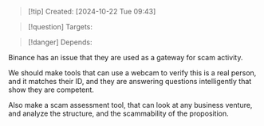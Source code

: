
>[!tip] Created: [2024-10-22 Tue 09:43]

>[!question] Targets: 

>[!danger] Depends: 

Binance has an issue that they are used as a gateway for scam activity.

We should make tools that can use a webcam to verify this is a real person, and it matches their ID, and they are answering questions intelligently that show they are competent.

Also make a scam assessment tool, that can look at any business venture, and analyze the structure, and the scammability of the proposition.